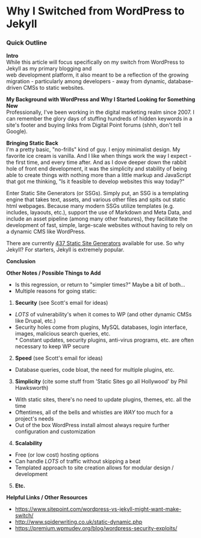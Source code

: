 # Why I Switched from WordPress to Jekyll

### Quick Outline

**Intro**  
While this article will focus specifically on my switch from WordPress to Jekyll as my primary blogging and  
web development platform, it also meant to be a reflection of the growing migration - particularly among developers - away from dynamic, database-driven CMSs to static websites.

**My Background with WordPress and Why I Started Looking for Something New**  
Professionally, I've been working in the digital marketing realm since 2007. I can remember the glory days of stuffing hundreds of hidden keywords in a site's footer and buying links from Digital Point forums (shhh, don't tell Google).

**Bringing Static Back**  
I'm a pretty basic, "no-frills" kind of guy. I enjoy minimalist design. My favorite ice cream is vanilla. And I like when things work the way I expect - the first time, and every time after. And as I dove deeper down the rabbit hole of front end development, it was the simplicity and stability of being able to create things with nothing more than a little markup and JavaScript that got me thinking, "Is it feasible to develop websites this way today?"  

Enter Static Site Generators (or SSGs). Simply put, an SSG is a templating engine that takes text, assets, and various other files and spits out static html webpages. Because many modern SSGs utilize templates (e.g. includes, layaouts, etc.), support the use of Markdown and Meta Data, and include an asset pipeline (among many other features), they facilitate the development of fast, simple, large-scale websites without having to rely on a dynamic CMS like WordPress.  

There are currently [437 Static Site Generators](https://staticsitegenerators.net/) available for use. So why Jekyll? For starters, Jekyll is extremely popular.

**Conclusion**  


**Other Notes / Possible Things to Add**
* Is this regression, or return to "simpler times?" Maybe a bit of both...  
* Multiple reasons for going static:  
 1. **Security** (see Scott's email for ideas)  
  * _LOTS_ of vulnerability's when it comes to WP (and other dynamic CMSs like Drupal, etc.)
   * Security holes come from plugins, MySQL databases, login interface, images, malicious search queries, etc.  
    * Constant updates, security plugins, anti-virus programs, etc. are often necessary to keep WP secure  
 2. **Speed** (see Scott's email for ideas)  
  * Database queries, code bloat, the need for multiple plugins, etc.
 3. **Simplicity** (cite some stuff from 'Static Sites go all Hollywood' by Phil Hawksworth)  
  * With static sites, there's no need to update plugins, themes, etc. all the time  
  * Oftentimes, all of the bells and whistles are _WAY_ too much for a project's needs  
  * Out of the box WordPress install almost always require further configuration and customization  
 4. **Scalability**  
  * Free (or low cost) hosting options  
  * Can handle _LOTS_ of traffic without skipping a beat  
  * Templated approach to site creation allows for modular design / development  
 5. **Etc.**

 **Helpful Links / Other Resources**
* https://www.sitepoint.com/wordpress-vs-jekyll-might-want-make-switch/  
* http://www.spiderwriting.co.uk/static-dynamic.php
* https://premium.wpmudev.org/blog/wordpress-security-exploits/
